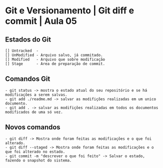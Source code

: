 # Git e Versionamento | Git diff e commit | Aula 05

## Estados do Git
    [] Untracked  - 
    [] UnModified - Arquivo salvo, já commitado.
    [] Modified   - Arquivo que sobre modificação
    [] Stage      - Area de preparação de commit.

## Comandos Git
    - git status -> mostra o estado atual do seu repositório e se há modificações a serem salvas.
    - git add ./readme.md -> salvar as modifições realizadas em um unico documento.
    - git add . -> salvar as modifições realizadas em todos os documentos modificados de uma só vez.

## Novos comandos
    - git diff -> Mostra onde foram feitas as modificações e o que foi alterado.
    - git diff --staged -> Mostra onde foram feitas as modificações e o que foi alterado no estado.
    - git commit -m "descrever o que foi feito" -> Salvar o estado, fazendo o snapshot do sistema.